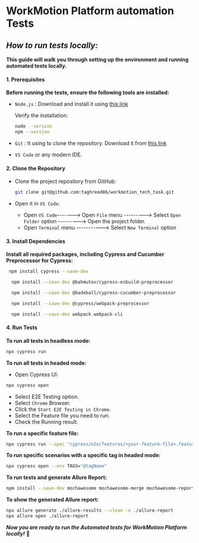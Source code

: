 # WorkMotion Platform automation Tests


## ***How to run tests locally:***

**This guide will walk you through setting up the environment and running automated tests locally.**

#### **1. Prerequisites**

**Before running the tests, ensure the following tools are installed:**
- `Node.js` : Download and install it using [this link](https://nodejs.org/en/download/package-manager)

  Verify the installation:
  ```bash
  node --version
  npm --version
    ```
- `Git` : It using to clone the repository. Download it from [this link](https://git-scm.com/book/en/v2/Getting-Started-Installing-Git)

- `VS Code` or any modern IDE.

#### **2. Clone the Repository**

- Clone the project repository from GitHub:
    ```bash
    git clone git@github.com:taghreed86/workmotion_tech_task.git
    ```
   
- Open it in `VS Code`.
  
    - Open `VS Code`-------> Open `File` menu ---------> Select `Open Folder` option ---------> Open the project folder.
    - Open `Terminal` menu -----------> Select `New Terminal` option


#### **3. Install Dependencies**

**Install all required packages, including Cypress and Cucumber Preprocessor for Cypress:**
   ```bash
    npm install cypress --save-dev
  ```

  ```bash
    npm install --save-dev @bahmutov/cypress-esbuild-preprocessor
  ```

  ```bash
    npm install --save-dev @badeball/cypress-cucumber-preprocessor
  ```

  ```bash
    npm install --save-dev @cypress/webpack-preprocessor
  ```

  ```bash
    npm install --save-dev webpack webpack-cli
  ```
 
#### **4. Run Tests**

**To run all tests in headless mode:**
  ```bash
  npx cypress run
  ```

**To run all tests in headed mode:**
 - Open Cypress UI:
  ```bash
  npx cypress open
  ```
 - Select E2E Testing option.
 - Select `Chrome` Browser.
 - Click the `Start E2E Testing in Chrome`.
 - Select the Feature file you need to run.
 - Check the Running result.

**To run a specific feature file:**
```bash
npx cypress run --spec "cypress/e2e/features/<your-feature-file>.feature"
```

**To run specific scenarios with a specific tag in headed mode:**
```bash
npx cypress open --env TAGS="@tagName"
```

**To run tests and generate Allure Report:**
```bash
npm install --save-dev mochawesome mochawesome-merge mochawesome-report-generator
```

**To show the generated Allure report:**
```bash
npx allure generate ./allure-results --clean -o ./allure-report
npx allure open ./allure-report
```
***Now you are ready to run the Automated tests for WorkMotion Platform locally!*** 🚀